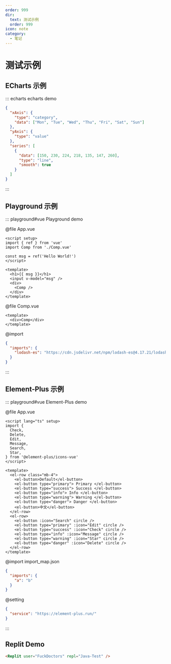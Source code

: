 ```yaml
---
order: 999
dir:
  text: 测试示例
  order: 999
icon: note
category:
  - 笔记
---
```


# 测试示例

## ECharts 示例

::: echarts echarts demo

```json
{
  "xAxis": {
    "type": "category",
    "data": ["Mon", "Tue", "Wed", "Thu", "Fri", "Sat", "Sun"]
  },
  "yAxis": {
    "type": "value"
  },
  "series": [
    {
      "data": [150, 230, 224, 218, 135, 147, 260],
      "type": "line",
      "smooth": true
    }
  ]
}
```

:::

## Playground 示例

::: playground#vue Playground demo

@file App.vue

```vue
<script setup>
import { ref } from 'vue'
import Comp from './Comp.vue'

const msg = ref('Hello World!')
</script>

<template>
  <h1>{{ msg }}</h1>
  <input v-model="msg" />
  <div>
    <Comp />
  </div>
</template>
```

@file Comp.vue

```vue
<template>
  <div>Comp</div>
</template>
```

@import

```json
{
  "imports": {
    "lodash-es": "https://cdn.jsdelivr.net/npm/lodash-es@4.17.21/lodash.min.js"
  }
}
```

:::

## Element-Plus 示例

::: playground#vue Element-Plus demo

@file App.vue

```vue
<script lang="ts" setup>
import {
  Check,
  Delete,
  Edit,
  Message,
  Search,
  Star,
} from '@element-plus/icons-vue'
</script>

<template>
  <el-row class="mb-4">
    <el-button>Default</el-button>
    <el-button type="primary"> Primary </el-button>
    <el-button type="success"> Success </el-button>
    <el-button type="info"> Info </el-button>
    <el-button type="warning"> Warning </el-button>
    <el-button type="danger"> Danger </el-button>
    <el-button>中文</el-button>
  </el-row>
  <el-row>
    <el-button :icon="Search" circle />
    <el-button type="primary" :icon="Edit" circle />
    <el-button type="success" :icon="Check" circle />
    <el-button type="info" :icon="Message" circle />
    <el-button type="warning" :icon="Star" circle />
    <el-button type="danger" :icon="Delete" circle />
  </el-row>
</template>
```

@import import_map.json

```json
{
  "imports": {
    "a": "b"
  }
}
```

@setting

```json
{
  "service": "https://element-plus.run/"
}
```

:::

## Replit Demo

<Replit user="FuckDoctors" repl="Java-Test" />

```md
<Replit user="FuckDoctors" repl="Java-Test" />
```
